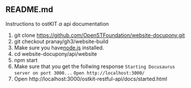 ## README.md

Instructions to ostKIT $\alpha$ api documentation 

1. git clone https://github.com/OpenSTFoundation/website-docupony.git
2. git checkout pranay/gh3/website-build
3. Make sure you have[node.js](https://nodejs.org/en/download/current/) installed.
4. cd website-docupony/api/website 
5. npm start
6. Make sure that you get the follwing response
`Starting Docusaurus server on port 3000...`
`Open http://localhost:3000/ `
7. Open http://localhost:3000/ostkit-restful-api/docs/started.html


